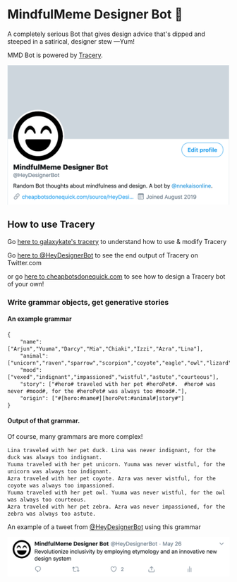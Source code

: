 # MindfulMeme Designer Bot 🤖

A completely serious Bot that gives design advice that's dipped and steeped in a satirical, designer stew —Yum!

MMD Bot is powered by [Tracery](https://github.com/galaxykate/tracery). 

![MindfulMeme DesignerBot](https://github.com/nnekannagbo/tracery/blob/master/mmdbot.png?raw=true)

## How to use Tracery

Go [here to galaxykate's tracery](https://github.com/galaxykate/tracery) to understand how to use & modify Tracery

Go [here to @HeyDesignerBot](https://twitter.com/HeyDesignerBot) to see the end output of Tracery on Twitter.com

or go [here to cheapbotsdonequick.com](https://cheapbotsdonequick.com/source/DesignAdviceBot) to see how to design a Tracery bot of your own!

### Write grammar objects, get generative stories

#### An example grammar
```
{
	"name": ["Arjun","Yuuma","Darcy","Mia","Chiaki","Izzi","Azra","Lina"],
	"animal": ["unicorn","raven","sparrow","scorpion","coyote","eagle","owl","lizard","zebra","duck","kitten"],
	"mood": ["vexed","indignant","impassioned","wistful","astute","courteous"],
	"story": ["#hero# traveled with her pet #heroPet#.  #hero# was never #mood#, for the #heroPet# was always too #mood#."],
	"origin": ["#[hero:#name#][heroPet:#animal#]story#"]
}
```

#### Output of that grammar.
Of course, many grammars are more complex!
```
Lina traveled with her pet duck. Lina was never indignant, for the duck was always too indignant.
Yuuma traveled with her pet unicorn. Yuuma was never wistful, for the unicorn was always too indignant.
Azra traveled with her pet coyote. Azra was never wistful, for the coyote was always too impassioned.
Yuuma traveled with her pet owl. Yuuma was never wistful, for the owl was always too courteous.
Azra traveled with her pet zebra. Azra was never impassioned, for the zebra was always too astute.
```

An example of a tweet from [@HeyDesignerBot](https://twitter.com/HeyDesignerBot) using this grammar

![@HeyDesignerBot](https://github.com/nnekannagbo/tracery/blob/master/mmdbot_tweet.png?raw=true)
